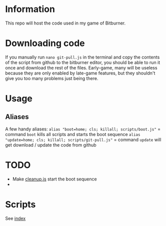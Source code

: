 # Information
This repo will host the code used in my game of Bitburner.

# Downloading code
If you manually run `nano git-pull.js` in the terminal and copy the contents of the script from github to the bitburner editor, you should be able to run it once and download the rest of the files. 
Early-game, many will be useless because they are only enabled by late-game features, but they shouldn't give you too many problems just being there.

# Usage
## Aliases
A few handy aliases:
`alias "boot=home; cls; killall; scripts/boot.js"` = command `boot` kills all scripts and starts the boot sequence
`alias "update=home; cls; killall; scripts/git-pull.js"` = command `update` will get download / update the code from github

# TODO
* Make [cleanup.js](/markdown/cleanup.md) start the boot sequence
*  
# Scripts
See [index](/markdown/index.md)
